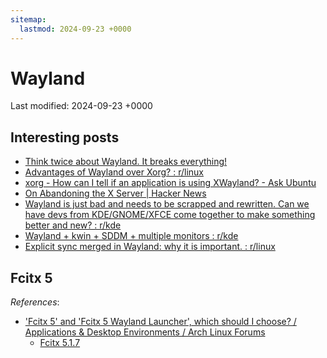 ```yaml
---
sitemap:
  lastmod: 2024-09-23 +0000
---
```


# Wayland

Last modified: 2024-09-23 +0000

## Interesting posts

- [Think twice about Wayland. It breaks everything!](https://gist.github.com/probonopd/9feb7c20257af5dd915e3a9f2d1f2277)
- [Advantages of Wayland over Xorg? : r/linux](https://www.reddit.com/r/linux/comments/fbxxu6/advantages_of_wayland_over_xorg/)
- [xorg - How can I tell if an application is using XWayland? - Ask Ubuntu](https://askubuntu.com/questions/1393618/how-can-i-tell-if-an-application-is-using-xwayland)
- [On Abandoning the X Server \| Hacker News](https://news.ycombinator.com/item?id=24920183)
- [Wayland is just bad and needs to be scrapped and rewritten. Can we have devs from KDE/GNOME/XFCE come together to make something better and new? : r/kde](https://www.reddit.com/r/kde/comments/176jzrc/wayland_is_just_bad_and_needs_to_be_scrapped_and/)
- [Wayland + kwin + SDDM + multiple monitors : r/kde](https://www.reddit.com/r/kde/comments/1bl2re8/wayland_kwin_sddm_multiple_monitors/)
- [Explicit sync merged in Wayland: why it is important. : r/linux](https://www.reddit.com/r/linux/comments/1byauyb/explicit_sync_merged_in_wayland_why_it_is/)

## Fcitx 5

*References*:

- ['Fcitx 5' and 'Fcitx 5 Wayland Launcher', which should I choose? / Applications & Desktop Environments / Arch Linux Forums](https://bbs.archlinux.org/viewtopic.php?id=292049)
  - [Fcitx 5.1.7](https://groups.google.com/g/fcitx-announce/c/K7W1ATH2Viw)
